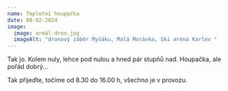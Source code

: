 ```yaml
---
name: Teplotní houpačka
date: 08-02-2024
image:
  image: areál-dron.jpg
  imageAlt: "dronový záběr Myšáku, Malá Morávka, Ski aréna Karlov "
---
```

T﻿ak jo. Kolem nuly, lehce pod nulou a hned pár stupňů nad. H﻿oupačka, ale pořád dobrý...

Tak přijeďte, točíme od 8.30 do 16.00 h, všechno je v provozu.